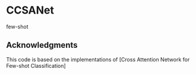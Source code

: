 # CCSANet
few-shot
## Acknowledgments
This code is based on the implementations of [Cross Attention Network for Few-shot Classification]
